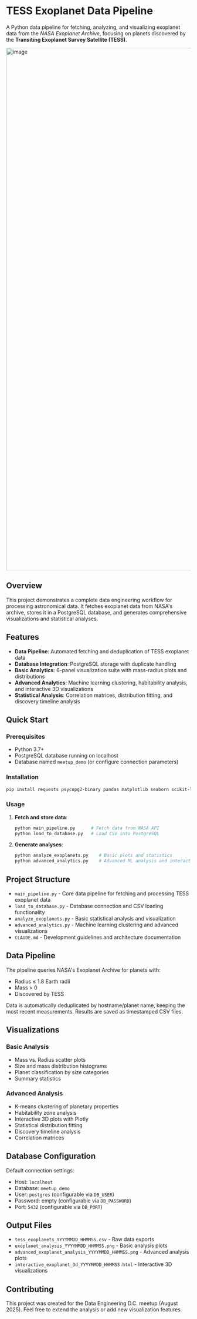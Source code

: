 # TESS Exoplanet Data Pipeline

A Python data pipeline for fetching, analyzing, and visualizing exoplanet data from the *NASA Exoplanet Archive*, focusing on planets discovered by the **Transiting Exoplanet Survey Satellite (TESS)**.

<img width="1956" height="1420" alt="image" src="https://github.com/user-attachments/assets/0629361a-c8aa-4b61-9309-9964a2d4ac9f" />

## Overview

This project demonstrates a complete data engineering workflow for processing astronomical data. It fetches exoplanet data from NASA's archive, stores it in a PostgreSQL database, and generates comprehensive visualizations and statistical analyses.

## Features

- **Data Pipeline**: Automated fetching and deduplication of TESS exoplanet data
- **Database Integration**: PostgreSQL storage with duplicate handling
- **Basic Analytics**: 6-panel visualization suite with mass-radius plots and distributions  
- **Advanced Analytics**: Machine learning clustering, habitability analysis, and interactive 3D visualizations
- **Statistical Analysis**: Correlation matrices, distribution fitting, and discovery timeline analysis

## Quick Start

### Prerequisites

- Python 3.7+
- PostgreSQL database running on localhost
- Database named `meetup_demo` (or configure connection parameters)

### Installation

```bash
pip install requests psycopg2-binary pandas matplotlib seaborn scikit-learn plotly scipy
```

### Usage

1. **Fetch and store data**:
   ```bash
   python main_pipeline.py      # Fetch data from NASA API
   python load_to_database.py   # Load CSV into PostgreSQL
   ```

2. **Generate analyses**:
   ```bash
   python analyze_exoplanets.py    # Basic plots and statistics
   python advanced_analytics.py    # Advanced ML analysis and interactive plots
   ```

## Project Structure

- `main_pipeline.py` - Core data pipeline for fetching and processing TESS exoplanet data
- `load_to_database.py` - Database connection and CSV loading functionality  
- `analyze_exoplanets.py` - Basic statistical analysis and visualization
- `advanced_analytics.py` - Machine learning clustering and advanced visualizations
- `CLAUDE.md` - Development guidelines and architecture documentation

## Data Pipeline

The pipeline queries NASA's Exoplanet Archive for planets with:
- Radius ≤ 1.8 Earth radii  
- Mass > 0
- Discovered by TESS

Data is automatically deduplicated by hostname/planet name, keeping the most recent measurements. Results are saved as timestamped CSV files.

## Visualizations

### Basic Analysis
- Mass vs. Radius scatter plots
- Size and mass distribution histograms
- Planet classification by size categories
- Summary statistics

### Advanced Analysis  
- K-means clustering of planetary properties
- Habitability zone analysis
- Interactive 3D plots with Plotly
- Statistical distribution fitting
- Discovery timeline analysis
- Correlation matrices

## Database Configuration

Default connection settings:
- Host: `localhost`
- Database: `meetup_demo` 
- User: `postgres` (configurable via `DB_USER`)
- Password: empty (configurable via `DB_PASSWORD`)
- Port: `5432` (configurable via `DB_PORT`)

## Output Files

- `tess_exoplanets_YYYYMMDD_HHMMSS.csv` - Raw data exports
- `exoplanet_analysis_YYYYMMDD_HHMMSS.png` - Basic analysis plots
- `advanced_exoplanet_analysis_YYYYMMDD_HHMMSS.png` - Advanced analysis plots  
- `interactive_exoplanet_3d_YYYYMMDD_HHMMSS.html` - Interactive 3D visualizations

## Contributing

This project was created for the Data Engineering D.C. meetup (August 2025). Feel free to extend the analysis or add new visualization features.
